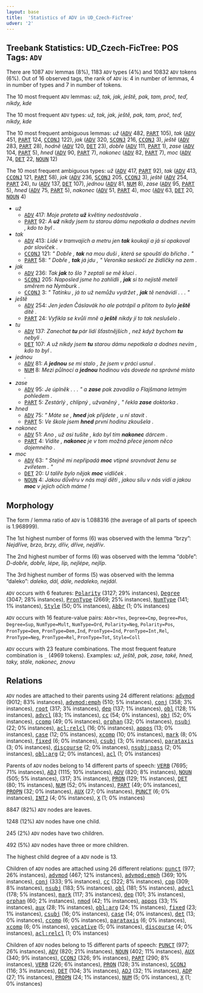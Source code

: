 ```yaml
---
layout: base
title:  'Statistics of ADV in UD_Czech-FicTree'
udver: '2'
---
```


## Treebank Statistics: UD_Czech-FicTree: POS Tags: `ADV`

There are 1087 `ADV` lemmas (8%), 1183 `ADV` types (4%) and 10832 `ADV` tokens (6%).
Out of 16 observed tags, the rank of `ADV` is: 4 in number of lemmas, 4 in number of types and 7 in number of tokens.

The 10 most frequent `ADV` lemmas: <em>už, tak, jak, ještě, pak, tam, proč, teď, nikdy, kde</em>

The 10 most frequent `ADV` types:  <em>už, tak, jak, ještě, pak, tam, proč, teď, nikdy, kde</em>

The 10 most frequent ambiguous lemmas: <em>už</em> (<tt><a href="cs_fictree-pos-ADV.html">ADV</a></tt> 482, <tt><a href="cs_fictree-pos-PART.html">PART</a></tt> 105), <em>tak</em> (<tt><a href="cs_fictree-pos-ADV.html">ADV</a></tt> 451, <tt><a href="cs_fictree-pos-PART.html">PART</a></tt> 124, <tt><a href="cs_fictree-pos-CCONJ.html">CCONJ</a></tt> 122), <em>jak</em> (<tt><a href="cs_fictree-pos-ADV.html">ADV</a></tt> 320, <tt><a href="cs_fictree-pos-SCONJ.html">SCONJ</a></tt> 216, <tt><a href="cs_fictree-pos-CCONJ.html">CCONJ</a></tt> 3), <em>ještě</em> (<tt><a href="cs_fictree-pos-ADV.html">ADV</a></tt> 283, <tt><a href="cs_fictree-pos-PART.html">PART</a></tt> 28), <em>hodně</em> (<tt><a href="cs_fictree-pos-ADV.html">ADV</a></tt> 120, <tt><a href="cs_fictree-pos-DET.html">DET</a></tt> 23), <em>dobře</em> (<tt><a href="cs_fictree-pos-ADV.html">ADV</a></tt> 111, <tt><a href="cs_fictree-pos-PART.html">PART</a></tt> 1), <em>zase</em> (<tt><a href="cs_fictree-pos-ADV.html">ADV</a></tt> 104, <tt><a href="cs_fictree-pos-PART.html">PART</a></tt> 5), <em>hned</em> (<tt><a href="cs_fictree-pos-ADV.html">ADV</a></tt> 90, <tt><a href="cs_fictree-pos-PART.html">PART</a></tt> 7), <em>nakonec</em> (<tt><a href="cs_fictree-pos-ADV.html">ADV</a></tt> 82, <tt><a href="cs_fictree-pos-PART.html">PART</a></tt> 7), <em>moc</em> (<tt><a href="cs_fictree-pos-ADV.html">ADV</a></tt> 74, <tt><a href="cs_fictree-pos-DET.html">DET</a></tt> 22, <tt><a href="cs_fictree-pos-NOUN.html">NOUN</a></tt> 12)

The 10 most frequent ambiguous types:  <em>už</em> (<tt><a href="cs_fictree-pos-ADV.html">ADV</a></tt> 417, <tt><a href="cs_fictree-pos-PART.html">PART</a></tt> 92), <em>tak</em> (<tt><a href="cs_fictree-pos-ADV.html">ADV</a></tt> 413, <tt><a href="cs_fictree-pos-CCONJ.html">CCONJ</a></tt> 121, <tt><a href="cs_fictree-pos-PART.html">PART</a></tt> 58), <em>jak</em> (<tt><a href="cs_fictree-pos-ADV.html">ADV</a></tt> 236, <tt><a href="cs_fictree-pos-SCONJ.html">SCONJ</a></tt> 205, <tt><a href="cs_fictree-pos-CCONJ.html">CCONJ</a></tt> 3), <em>ještě</em> (<tt><a href="cs_fictree-pos-ADV.html">ADV</a></tt> 254, <tt><a href="cs_fictree-pos-PART.html">PART</a></tt> 24), <em>tu</em> (<tt><a href="cs_fictree-pos-ADV.html">ADV</a></tt> 137, <tt><a href="cs_fictree-pos-DET.html">DET</a></tt> 107), <em>jednou</em> (<tt><a href="cs_fictree-pos-ADV.html">ADV</a></tt> 81, <tt><a href="cs_fictree-pos-NUM.html">NUM</a></tt> 8), <em>zase</em> (<tt><a href="cs_fictree-pos-ADV.html">ADV</a></tt> 95, <tt><a href="cs_fictree-pos-PART.html">PART</a></tt> 5), <em>hned</em> (<tt><a href="cs_fictree-pos-ADV.html">ADV</a></tt> 75, <tt><a href="cs_fictree-pos-PART.html">PART</a></tt> 5), <em>nakonec</em> (<tt><a href="cs_fictree-pos-ADV.html">ADV</a></tt> 51, <tt><a href="cs_fictree-pos-PART.html">PART</a></tt> 4), <em>moc</em> (<tt><a href="cs_fictree-pos-ADV.html">ADV</a></tt> 63, <tt><a href="cs_fictree-pos-DET.html">DET</a></tt> 20, <tt><a href="cs_fictree-pos-NOUN.html">NOUN</a></tt> 4)


* <em>už</em>
  * <tt><a href="cs_fictree-pos-ADV.html">ADV</a></tt> 417: <em>Moje prateta <b>už</b> květiny nedostávala .</em>
  * <tt><a href="cs_fictree-pos-PART.html">PART</a></tt> 92: <em>A <b>už</b> nikdy jsem tu starou dámu nepotkala a dodnes nevím , kdo to byl .</em>
* <em>tak</em>
  * <tt><a href="cs_fictree-pos-ADV.html">ADV</a></tt> 413: <em>Lidé v tramvajích a metru jen <b>tak</b> koukají a já si opakoval pár slovíček .</em>
  * <tt><a href="cs_fictree-pos-CCONJ.html">CCONJ</a></tt> 121: <em>" Dobře , <b>tak</b> na mou duši , která se spouští do břicha . "</em>
  * <tt><a href="cs_fictree-pos-PART.html">PART</a></tt> 58: <em>" Dobře , <b>tak</b> já jdu , " Veronika seskočí ze židličky na zem .</em>
* <em>jak</em>
  * <tt><a href="cs_fictree-pos-ADV.html">ADV</a></tt> 236: <em>Tak <b>jak</b> to šlo ? zeptali se mě kluci .</em>
  * <tt><a href="cs_fictree-pos-SCONJ.html">SCONJ</a></tt> 205: <em>Naposled jsme ho zahlídli , <b>jak</b> si to nejistě metelí směrem na Nymburk .</em>
  * <tt><a href="cs_fictree-pos-CCONJ.html">CCONJ</a></tt> 3: <em>" Tatínku , já to už nemůžu vydržet , <b>jak</b> tě nenávidí . . . "</em>
* <em>ještě</em>
  * <tt><a href="cs_fictree-pos-ADV.html">ADV</a></tt> 254: <em>Jen jeden Čáslavák ho ale potrápil a přitom to bylo <b>ještě</b> dítě .</em>
  * <tt><a href="cs_fictree-pos-PART.html">PART</a></tt> 24: <em>Vyfikla se kvůli mně a <b>ještě</b> nikdy jí to tak neslušelo .</em>
* <em>tu</em>
  * <tt><a href="cs_fictree-pos-ADV.html">ADV</a></tt> 137: <em>Zanechat <b>tu</b> pár lidí šťastnějších , než když bychom <b>tu</b> nebyli .</em>
  * <tt><a href="cs_fictree-pos-DET.html">DET</a></tt> 107: <em>A už nikdy jsem <b>tu</b> starou dámu nepotkala a dodnes nevím , kdo to byl .</em>
* <em>jednou</em>
  * <tt><a href="cs_fictree-pos-ADV.html">ADV</a></tt> 81: <em>A <b>jednou</b> se mi stalo , že jsem v práci usnul .</em>
  * <tt><a href="cs_fictree-pos-NUM.html">NUM</a></tt> 8: <em>Mezi půlnocí a <b>jednou</b> hodinou vás dovede na správné místo .</em>
* <em>zase</em>
  * <tt><a href="cs_fictree-pos-ADV.html">ADV</a></tt> 95: <em>Je úplněk . . . " a <b>zase</b> pak zavadila o Flajšmana letmým pohledem .</em>
  * <tt><a href="cs_fictree-pos-PART.html">PART</a></tt> 5: <em>Zestárlý , chlípný , užvaněný , " řekla <b>zase</b> doktorka .</em>
* <em>hned</em>
  * <tt><a href="cs_fictree-pos-ADV.html">ADV</a></tt> 75: <em>" Máte se , <b>hned</b> jak přijdete , u ní stavit .</em>
  * <tt><a href="cs_fictree-pos-PART.html">PART</a></tt> 5: <em>Ve škole jsem <b>hned</b> první hodinu zkoušela .</em>
* <em>nakonec</em>
  * <tt><a href="cs_fictree-pos-ADV.html">ADV</a></tt> 51: <em>Ano , už asi tušíte , kdo byl tím <b>nakonec</b> dárcem .</em>
  * <tt><a href="cs_fictree-pos-PART.html">PART</a></tt> 4: <em>Vidíte , <b>nakonec</b> je v tom možná přece jenom něco dojemného .</em>
* <em>moc</em>
  * <tt><a href="cs_fictree-pos-ADV.html">ADV</a></tt> 63: <em>" Stejně mi nepřipadá <b>moc</b> vtipné srovnávat ženu se zvířetem . "</em>
  * <tt><a href="cs_fictree-pos-DET.html">DET</a></tt> 20: <em>U talíře bylo nějak <b>moc</b> vidliček .</em>
  * <tt><a href="cs_fictree-pos-NOUN.html">NOUN</a></tt> 4: <em>Jakou důvěru v nás mají děti , jakou sílu v nás vidí a jakou <b>moc</b> v jejich očích máme !</em>

## Morphology

The form / lemma ratio of `ADV` is 1.088316 (the average of all parts of speech is 1.968999).

The 1st highest number of forms (6) was observed with the lemma “brzy”: <em>Nejdříve, brzo, brzy, dřív, dříve, nejdřív</em>.

The 2nd highest number of forms (6) was observed with the lemma “dobře”: <em>D-dobře, dobře, lépe, líp, nejlépe, nejlíp</em>.

The 3rd highest number of forms (5) was observed with the lemma “daleko”: <em>daleko, dál, dále, nedaleko, nejdál</em>.

`ADV` occurs with 6 features: <tt><a href="cs_fictree-feat-Polarity.html">Polarity</a></tt> (3127; 29% instances), <tt><a href="cs_fictree-feat-Degree.html">Degree</a></tt> (3047; 28% instances), <tt><a href="cs_fictree-feat-PronType.html">PronType</a></tt> (2669; 25% instances), <tt><a href="cs_fictree-feat-NumType.html">NumType</a></tt> (141; 1% instances), <tt><a href="cs_fictree-feat-Style.html">Style</a></tt> (50; 0% instances), <tt><a href="cs_fictree-feat-Abbr.html">Abbr</a></tt> (1; 0% instances)

`ADV` occurs with 16 feature-value pairs: `Abbr=Yes`, `Degree=Cmp`, `Degree=Pos`, `Degree=Sup`, `NumType=Mult`, `NumType=Ord`, `Polarity=Neg`, `Polarity=Pos`, `PronType=Dem`, `PronType=Dem,Ind`, `PronType=Ind`, `PronType=Int,Rel`, `PronType=Neg`, `PronType=Rel`, `PronType=Tot`, `Style=Coll`

`ADV` occurs with 23 feature combinations.
The most frequent feature combination is `_` (4969 tokens).
Examples: <em>už, ještě, pak, zase, také, hned, taky, stále, nakonec, znovu</em>


## Relations

`ADV` nodes are attached to their parents using 24 different relations: <tt><a href="cs_fictree-dep-advmod.html">advmod</a></tt> (9012; 83% instances), <tt><a href="cs_fictree-dep-advmod-emph.html">advmod:emph</a></tt> (510; 5% instances), <tt><a href="cs_fictree-dep-conj.html">conj</a></tt> (358; 3% instances), <tt><a href="cs_fictree-dep-root.html">root</a></tt> (317; 3% instances), <tt><a href="cs_fictree-dep-dep.html">dep</a></tt> (137; 1% instances), <tt><a href="cs_fictree-dep-obl.html">obl</a></tt> (128; 1% instances), <tt><a href="cs_fictree-dep-advcl.html">advcl</a></tt> (83; 1% instances), <tt><a href="cs_fictree-dep-cc.html">cc</a></tt> (54; 0% instances), <tt><a href="cs_fictree-dep-obj.html">obj</a></tt> (52; 0% instances), <tt><a href="cs_fictree-dep-ccomp.html">ccomp</a></tt> (49; 0% instances), <tt><a href="cs_fictree-dep-orphan.html">orphan</a></tt> (32; 0% instances), <tt><a href="cs_fictree-dep-nsubj.html">nsubj</a></tt> (22; 0% instances), <tt><a href="cs_fictree-dep-acl-relcl.html">acl:relcl</a></tt> (16; 0% instances), <tt><a href="cs_fictree-dep-appos.html">appos</a></tt> (13; 0% instances), <tt><a href="cs_fictree-dep-case.html">case</a></tt> (12; 0% instances), <tt><a href="cs_fictree-dep-xcomp.html">xcomp</a></tt> (10; 0% instances), <tt><a href="cs_fictree-dep-mark.html">mark</a></tt> (8; 0% instances), <tt><a href="cs_fictree-dep-fixed.html">fixed</a></tt> (6; 0% instances), <tt><a href="cs_fictree-dep-csubj.html">csubj</a></tt> (3; 0% instances), <tt><a href="cs_fictree-dep-parataxis.html">parataxis</a></tt> (3; 0% instances), <tt><a href="cs_fictree-dep-discourse.html">discourse</a></tt> (2; 0% instances), <tt><a href="cs_fictree-dep-nsubj-pass.html">nsubj:pass</a></tt> (2; 0% instances), <tt><a href="cs_fictree-dep-obl-arg.html">obl:arg</a></tt> (2; 0% instances), <tt><a href="cs_fictree-dep-acl.html">acl</a></tt> (1; 0% instances)

Parents of `ADV` nodes belong to 14 different parts of speech: <tt><a href="cs_fictree-pos-VERB.html">VERB</a></tt> (7695; 71% instances), <tt><a href="cs_fictree-pos-ADJ.html">ADJ</a></tt> (1115; 10% instances), <tt><a href="cs_fictree-pos-ADV.html">ADV</a></tt> (820; 8% instances), <tt><a href="cs_fictree-pos-NOUN.html">NOUN</a></tt> (505; 5% instances),  (317; 3% instances), <tt><a href="cs_fictree-pos-PRON.html">PRON</a></tt> (129; 1% instances), <tt><a href="cs_fictree-pos-DET.html">DET</a></tt> (80; 1% instances), <tt><a href="cs_fictree-pos-NUM.html">NUM</a></tt> (52; 0% instances), <tt><a href="cs_fictree-pos-PART.html">PART</a></tt> (49; 0% instances), <tt><a href="cs_fictree-pos-PROPN.html">PROPN</a></tt> (32; 0% instances), <tt><a href="cs_fictree-pos-AUX.html">AUX</a></tt> (27; 0% instances), <tt><a href="cs_fictree-pos-PUNCT.html">PUNCT</a></tt> (6; 0% instances), <tt><a href="cs_fictree-pos-INTJ.html">INTJ</a></tt> (4; 0% instances), <tt><a href="cs_fictree-pos-X.html">X</a></tt> (1; 0% instances)

8847 (82%) `ADV` nodes are leaves.

1248 (12%) `ADV` nodes have one child.

245 (2%) `ADV` nodes have two children.

492 (5%) `ADV` nodes have three or more children.

The highest child degree of a `ADV` node is 13.

Children of `ADV` nodes are attached using 26 different relations: <tt><a href="cs_fictree-dep-punct.html">punct</a></tt> (977; 26% instances), <tt><a href="cs_fictree-dep-advmod.html">advmod</a></tt> (467; 12% instances), <tt><a href="cs_fictree-dep-advmod-emph.html">advmod:emph</a></tt> (369; 10% instances), <tt><a href="cs_fictree-dep-conj.html">conj</a></tt> (333; 9% instances), <tt><a href="cs_fictree-dep-cc.html">cc</a></tt> (322; 8% instances), <tt><a href="cs_fictree-dep-cop.html">cop</a></tt> (309; 8% instances), <tt><a href="cs_fictree-dep-nsubj.html">nsubj</a></tt> (183; 5% instances), <tt><a href="cs_fictree-dep-obl.html">obl</a></tt> (181; 5% instances), <tt><a href="cs_fictree-dep-advcl.html">advcl</a></tt> (178; 5% instances), <tt><a href="cs_fictree-dep-mark.html">mark</a></tt> (117; 3% instances), <tt><a href="cs_fictree-dep-dep.html">dep</a></tt> (101; 3% instances), <tt><a href="cs_fictree-dep-orphan.html">orphan</a></tt> (60; 2% instances), <tt><a href="cs_fictree-dep-nmod.html">nmod</a></tt> (42; 1% instances), <tt><a href="cs_fictree-dep-appos.html">appos</a></tt> (33; 1% instances), <tt><a href="cs_fictree-dep-aux.html">aux</a></tt> (28; 1% instances), <tt><a href="cs_fictree-dep-obl-arg.html">obl:arg</a></tt> (24; 1% instances), <tt><a href="cs_fictree-dep-fixed.html">fixed</a></tt> (23; 1% instances), <tt><a href="cs_fictree-dep-csubj.html">csubj</a></tt> (16; 0% instances), <tt><a href="cs_fictree-dep-case.html">case</a></tt> (14; 0% instances), <tt><a href="cs_fictree-dep-det.html">det</a></tt> (13; 0% instances), <tt><a href="cs_fictree-dep-ccomp.html">ccomp</a></tt> (6; 0% instances), <tt><a href="cs_fictree-dep-parataxis.html">parataxis</a></tt> (6; 0% instances), <tt><a href="cs_fictree-dep-xcomp.html">xcomp</a></tt> (6; 0% instances), <tt><a href="cs_fictree-dep-vocative.html">vocative</a></tt> (5; 0% instances), <tt><a href="cs_fictree-dep-discourse.html">discourse</a></tt> (4; 0% instances), <tt><a href="cs_fictree-dep-acl-relcl.html">acl:relcl</a></tt> (1; 0% instances)

Children of `ADV` nodes belong to 15 different parts of speech: <tt><a href="cs_fictree-pos-PUNCT.html">PUNCT</a></tt> (977; 26% instances), <tt><a href="cs_fictree-pos-ADV.html">ADV</a></tt> (820; 21% instances), <tt><a href="cs_fictree-pos-NOUN.html">NOUN</a></tt> (402; 11% instances), <tt><a href="cs_fictree-pos-AUX.html">AUX</a></tt> (340; 9% instances), <tt><a href="cs_fictree-pos-CCONJ.html">CCONJ</a></tt> (326; 9% instances), <tt><a href="cs_fictree-pos-PART.html">PART</a></tt> (290; 8% instances), <tt><a href="cs_fictree-pos-VERB.html">VERB</a></tt> (226; 6% instances), <tt><a href="cs_fictree-pos-PRON.html">PRON</a></tt> (128; 3% instances), <tt><a href="cs_fictree-pos-SCONJ.html">SCONJ</a></tt> (116; 3% instances), <tt><a href="cs_fictree-pos-DET.html">DET</a></tt> (104; 3% instances), <tt><a href="cs_fictree-pos-ADJ.html">ADJ</a></tt> (32; 1% instances), <tt><a href="cs_fictree-pos-ADP.html">ADP</a></tt> (27; 1% instances), <tt><a href="cs_fictree-pos-PROPN.html">PROPN</a></tt> (24; 1% instances), <tt><a href="cs_fictree-pos-NUM.html">NUM</a></tt> (5; 0% instances), <tt><a href="cs_fictree-pos-X.html">X</a></tt> (1; 0% instances)

